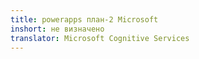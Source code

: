 ```yaml
---
title: powerapps план-2 Microsoft
inshort: не визначено
translator: Microsoft Cognitive Services
---
```




